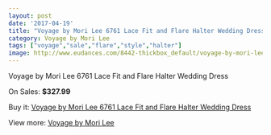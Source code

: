 ```yaml
---
layout: post
date: '2017-04-19'
title: "Voyage by Mori Lee 6761 Lace Fit and Flare Halter Wedding Dress"
category: Voyage by Mori Lee
tags: ["voyage","sale","flare","style","halter"]
image: http://www.eudances.com/8442-thickbox_default/voyage-by-mori-lee-6761-lace-fit-and-flare-halter-wedding-dress.jpg
---
```

Voyage by Mori Lee 6761 Lace Fit and Flare Halter Wedding Dress

On Sales: **$327.99**
<a href="https://www.eudances.com/en/voyage-by-mori-lee/2887-voyage-by-mori-lee-6761-lace-fit-and-flare-halter-wedding-dress.html"><amp-img layout="responsive" width="600" height="600" src="//www.eudances.com/8442-thickbox_default/voyage-by-mori-lee-6761-lace-fit-and-flare-halter-wedding-dress.jpg" alt="Voyage by Mori Lee 6761 Lace Fit and Flare Halter Wedding Dress 0" /></a>
<a href="https://www.eudances.com/en/voyage-by-mori-lee/2887-voyage-by-mori-lee-6761-lace-fit-and-flare-halter-wedding-dress.html"><amp-img layout="responsive" width="600" height="600" src="//www.eudances.com/8447-thickbox_default/voyage-by-mori-lee-6761-lace-fit-and-flare-halter-wedding-dress.jpg" alt="Voyage by Mori Lee 6761 Lace Fit and Flare Halter Wedding Dress 1" /></a>
<a href="https://www.eudances.com/en/voyage-by-mori-lee/2887-voyage-by-mori-lee-6761-lace-fit-and-flare-halter-wedding-dress.html"><amp-img layout="responsive" width="600" height="600" src="//www.eudances.com/8446-thickbox_default/voyage-by-mori-lee-6761-lace-fit-and-flare-halter-wedding-dress.jpg" alt="Voyage by Mori Lee 6761 Lace Fit and Flare Halter Wedding Dress 2" /></a>
<a href="https://www.eudances.com/en/voyage-by-mori-lee/2887-voyage-by-mori-lee-6761-lace-fit-and-flare-halter-wedding-dress.html"><amp-img layout="responsive" width="600" height="600" src="//www.eudances.com/8445-thickbox_default/voyage-by-mori-lee-6761-lace-fit-and-flare-halter-wedding-dress.jpg" alt="Voyage by Mori Lee 6761 Lace Fit and Flare Halter Wedding Dress 3" /></a>
<a href="https://www.eudances.com/en/voyage-by-mori-lee/2887-voyage-by-mori-lee-6761-lace-fit-and-flare-halter-wedding-dress.html"><amp-img layout="responsive" width="600" height="600" src="//www.eudances.com/8444-thickbox_default/voyage-by-mori-lee-6761-lace-fit-and-flare-halter-wedding-dress.jpg" alt="Voyage by Mori Lee 6761 Lace Fit and Flare Halter Wedding Dress 4" /></a>
<a href="https://www.eudances.com/en/voyage-by-mori-lee/2887-voyage-by-mori-lee-6761-lace-fit-and-flare-halter-wedding-dress.html"><amp-img layout="responsive" width="600" height="600" src="//www.eudances.com/8443-thickbox_default/voyage-by-mori-lee-6761-lace-fit-and-flare-halter-wedding-dress.jpg" alt="Voyage by Mori Lee 6761 Lace Fit and Flare Halter Wedding Dress 5" /></a>

Buy it: [Voyage by Mori Lee 6761 Lace Fit and Flare Halter Wedding Dress](https://www.eudances.com/en/voyage-by-mori-lee/2887-voyage-by-mori-lee-6761-lace-fit-and-flare-halter-wedding-dress.html "Voyage by Mori Lee 6761 Lace Fit and Flare Halter Wedding Dress")

View more: [Voyage by Mori Lee](https://www.eudances.com/en/47-voyage-by-mori-lee "Voyage by Mori Lee")